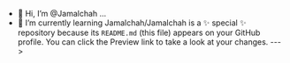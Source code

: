 - 👋 Hi, I’m @Jamalchah ...
- 🌱 I’m currently learning 
Jamalchah/Jamalchah is a ✨ special ✨ repository because its `README.md` (this file) appears on your GitHub profile.
You can click the Preview link to take a look at your changes.
--->
